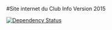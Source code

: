 #Site internet du Club Info
Version 2015

[![Dependency Status](https://gemnasium.com/ClubInfoPolytechLille/ci-site.svg)](https://gemnasium.com/ClubInfoPolytechLille/ci-site)
